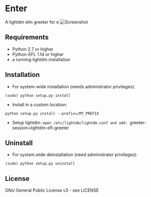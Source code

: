 Enter
===
A lightdm elm greeter for e
![Screenshot](https://github.com/wfx/enter/blob/master/data/shot.jpg)

## Requirements ##

* Python 2.7 or higher
* Python-EFL 1.14 or higher
* a running lightdm installation

## Installation ##

* For system-wide installation (needs administrator privileges):

 `(sudo) python setup.py install`

* Install in a custom location:

 `python setup.py install --prefix=/MY_PREFIX`

* Setup lightdm:
 `open /etc/lightdm/lightdm.conf and add:
 `greeter-session=lightdm-efl-greeter

## Uninstall ##

* For system.wide deinstallation (need administrator privileges):

 `(sudo) python setup.py uninstall`

## License ##

GNU General Public License v3 - see LICENSE
